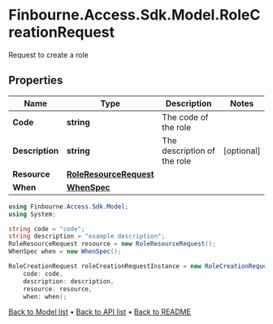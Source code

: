 # Finbourne.Access.Sdk.Model.RoleCreationRequest
Request to create a role

## Properties

Name | Type | Description | Notes
------------ | ------------- | ------------- | -------------
**Code** | **string** | The code of the role | 
**Description** | **string** | The description of the role | [optional] 
**Resource** | [**RoleResourceRequest**](RoleResourceRequest.md) |  | 
**When** | [**WhenSpec**](WhenSpec.md) |  | 

```csharp
using Finbourne.Access.Sdk.Model;
using System;

string code = "code";
string description = "example description";
RoleResourceRequest resource = new RoleResourceRequest();
WhenSpec when = new WhenSpec();

RoleCreationRequest roleCreationRequestInstance = new RoleCreationRequest(
    code: code,
    description: description,
    resource: resource,
    when: when);
```

[Back to Model list](../README.md#documentation-for-models) &#8226; [Back to API list](../README.md#documentation-for-api-endpoints) &#8226; [Back to README](../README.md)
